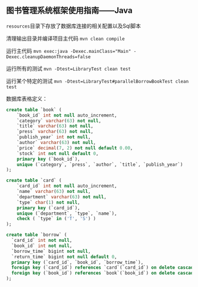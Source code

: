 ## 图书管理系统框架使用指南——Java

`resources`目录下存放了数据库连接的相关配置以及Sql脚本

清理输出目录并编译项目主代码
`mvn clean compile`

运行主代码
`mvn exec:java -Dexec.mainClass="Main" -Dexec.cleanupDaemonThreads=false`

运行所有的测试
`mvn -Dtest=LibraryTest clean test`

运行某个特定的测试
`mvn -Dtest=LibraryTest#parallelBorrowBookTest clean test`

数据库表格定义：

```sql
create table `book` (
    `book_id` int not null auto_increment,
    `category` varchar(63) not null,
    `title` varchar(63) not null,
    `press` varchar(63) not null,
    `publish_year` int not null,
    `author` varchar(63) not null,
    `price` decimal(7, 2) not null default 0.00,
    `stock` int not null default 0,
    primary key (`book_id`),
    unique (`category`, `press`, `author`, `title`, `publish_year`)
);

create table `card` (
    `card_id` int not null auto_increment,
    `name` varchar(63) not null,
    `department` varchar(63) not null,
    `type` char(1) not null,
    primary key (`card_id`),
    unique (`department`, `type`, `name`),
    check ( `type` in ('T', 'S') )
);

create table `borrow` (
  `card_id` int not null,
  `book_id` int not null,
  `borrow_time` bigint not null,
  `return_time` bigint not null default 0,
  primary key (`card_id`, `book_id`, `borrow_time`),
  foreign key (`card_id`) references `card`(`card_id`) on delete cascade on update cascade,
  foreign key (`book_id`) references `book`(`book_id`) on delete cascade on update cascade
);
```

